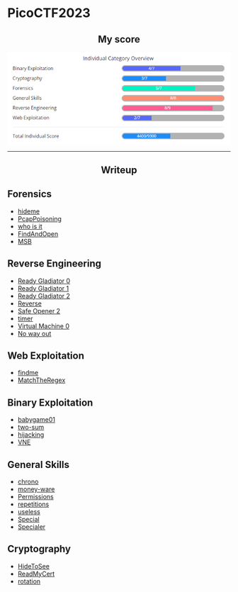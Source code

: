 # **PicoCTF2023**

<h2 align=center><b>My score</b></h2>
<p align=center><img src="images/my_score.png" align=center /></p>

---

<h2 align=center><b>Writeup</b></h2>

## **Forensics**
- [hideme](/2023/picoctf2023/forensics/hideme/README.md)
- [PcapPoisoning](/2023/picoctf2023/forensics/pcap_poisoning/README.md)
- [who is it](/2023/picoctf2023/forensics/who_is_it/README.md)
- [FindAndOpen](/2023/picoctf2023/forensics/find_and_open/README.md)
- [MSB](/2023/picoctf2023/forensics/msb/README.md)

## **Reverse Engineering**
- [Ready Gladiator 0](/2023/picoctf2023/reverse_engineering/ready_gladiator_0/README.md)
- [Ready Gladiator 1](/2023/picoctf2023/reverse_engineering/ready_gladiator_1/README.md)
- [Ready Gladiator 2](/2023/picoctf2023/reverse_engineering/ready_gladiator_2/README.md)
- [Reverse](/2023/picoctf2023/reverse_engineering/reverse/README.md)
- [Safe Opener 2](/2023/picoctf2023/reverse_engineering/safe_opener_2/README.md)
- [timer](/2023/picoctf2023/reverse_engineering/timer/README.md)
- [Virtual Machine 0](/2023/picoctf2023/reverse_engineering/virtual_machine_0/README.md)
- [No way out](/2023/picoctf2023/reverse_engineering/no_way_out/README.md)

## **Web Exploitation**
- [findme](/2023/picoctf2023/web/findme/README.md)
- [MatchTheRegex](/2023/picoctf2023/web/match_the_regex/README.md)

## **Binary Exploitation**
- [babygame01](/2023/picoctf2023/binary_exploitation/babygame01/README.md)
- [two-sum](/2023/picoctf2023/binary_exploitation/two_sum/README.md)
- [hijacking](/2023/picoctf2023/binary_exploitation/hijacking/README.md)
- [VNE](/2023/picoctf2023/binary_exploitation/VNE/README.md)

## **General Skills**
- [chrono](/2023/picoctf2023/general_skills/chrono/README.md)
- [money-ware](/2023/picoctf2023/general_skills/money-ware/README.md)
- [Permissions](/2023/picoctf2023/general_skills/permissions/README.md)
- [repetitions](/2023/picoctf2023/general_skills/repetitions/README.md)
- [useless](/2023/picoctf2023/general_skills/useless/README.md)
- [Special](/2023/picoctf2023/general_skills/special/README.md)
- [Specialer](/2023/picoctf2023/general_skills/specialer/README.md)

## **Cryptography**
- [HideToSee](/2023/picoctf2023/cryptography/HideToSee/README.md)
- [ReadMyCert](/2023/picoctf2023/cryptography/read_my_cert/README.md)
- [rotation](/2023/picoctf2023/cryptography/rotation/README.md)
